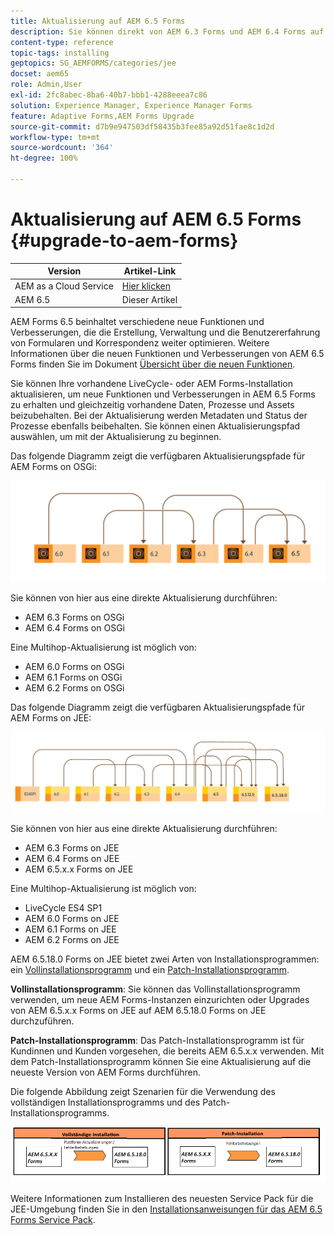 ```yaml
---
title: Aktualisierung auf AEM 6.5 Forms
description: Sie können direkt von AEM 6.3 Forms und AEM 6.4 Forms auf AEM 6.5 Forms aktualisieren.
content-type: reference
topic-tags: installing
geptopics: SG_AEMFORMS/categories/jee
docset: aem65
role: Admin,User
exl-id: 2fc8abec-8ba6-40b7-bbb1-4288eeea7c86
solution: Experience Manager, Experience Manager Forms
feature: Adaptive Forms,AEM Forms Upgrade
source-git-commit: d7b9e947503df58435b3fee85a92d51fae8c1d2d
workflow-type: tm+mt
source-wordcount: '364'
ht-degree: 100%

---
```


# Aktualisierung auf AEM 6.5 Forms {#upgrade-to-aem-forms}

| Version | Artikel-Link |
| -------- | ---------------------------- |
| AEM as a Cloud Service | [Hier klicken](https://experienceleague.adobe.com/docs/experience-manager-cloud-service/content/forms/setup-configure-migrate/migrate-to-forms-as-a-cloud-service.html?lang=de) |
| AEM 6.5 | Dieser Artikel |


AEM Forms 6.5 beinhaltet verschiedene neue Funktionen und Verbesserungen, die die Erstellung, Verwaltung und die Benutzererfahrung von Formularen und Korrespondenz weiter optimieren. Weitere Informationen über die neuen Funktionen und Verbesserungen von AEM 6.5 Forms finden Sie im Dokument [Übersicht über die neuen Funktionen](../../forms/using/whats-new.md).

Sie können Ihre vorhandene LiveCycle- oder AEM Forms-Installation aktualisieren, um neue Funktionen und Verbesserungen in AEM 6.5 Forms zu erhalten und gleichzeitig vorhandene Daten, Prozesse und Assets beizubehalten. Bei der Aktualisierung werden Metadaten und Status der Prozesse ebenfalls beibehalten. Sie können einen Aktualisierungspfad auswählen, um mit der Aktualisierung zu beginnen.

Das folgende Diagramm zeigt die verfügbaren Aktualisierungspfade für AEM Forms on OSGi:

![OSGi-Aktualisierungsablauf](do-not-localize/osgi-upgrade-path.png)

Sie können von hier aus eine direkte Aktualisierung durchführen:

* AEM 6.3 Forms on OSGi
* AEM 6.4 Forms on OSGi

Eine Multihop-Aktualisierung ist möglich von:

* AEM 6.0 Forms on OSGi
* AEM 6.1 Forms on OSGi
* AEM 6.2 Forms on OSGi

Das folgende Diagramm zeigt die verfügbaren Aktualisierungspfade für AEM Forms on JEE:

![JEE-Aktualisierung 6.5](do-not-localize/jee-upgrade-6-5.png)


Sie können von hier aus eine direkte Aktualisierung durchführen:

* AEM 6.3 Forms on JEE
* AEM 6.4 Forms on JEE
* AEM 6.5.x.x Forms on JEE

Eine Multihop-Aktualisierung ist möglich von:

* LiveCycle ES4 SP1
* AEM 6.0 Forms on JEE
* AEM 6.1 Forms on JEE
* AEM 6.2 Forms on JEE

AEM 6.5.18.0 Forms on JEE bietet zwei Arten von Installationsprogrammen: ein [Vollinstallationsprogramm](https://experienceleague.adobe.com/docs/experience-manager-release-information/aem-release-updates/forms-updates/aem-forms-releases.html?lang=de) und ein [Patch-Installationsprogramm](https://experienceleague.adobe.com/docs/experience-manager-release-information/aem-release-updates/forms-updates/aem-forms-releases.html?lang=de).

**Vollinstallationsprogramm**: Sie können das Vollinstallationsprogramm verwenden, um neue AEM Forms-Instanzen einzurichten oder Upgrades von AEM 6.5.x.x Forms on JEE auf AEM 6.5.18.0 Forms on JEE durchzuführen.

**Patch-Installationsprogramm**: Das Patch-Installationsprogramm ist für Kundinnen und Kunden vorgesehen, die bereits AEM 6.5.x.x verwenden. Mit dem Patch-Installationsprogramm können Sie eine Aktualisierung auf die neueste Version von AEM Forms durchführen.

Die folgende Abbildung zeigt Szenarien für die Verwendung des vollständigen Installationsprogramms und des Patch-Installationsprogramms.

![Vollständiges Installationsprogramm und Patch-Installationsprogramm](/help/forms/using/assets/full-and-patch-installer.png)

Weitere Informationen zum Installieren des neuesten Service Pack für die JEE-Umgebung finden Sie in den [Installationsanweisungen für das AEM 6.5 Forms Service Pack](https://experienceleague.adobe.com/docs/experience-manager-65/release-notes/aem-forms-current-service-pack-installation-instructions.html?lang=de).

<!--
[Work in Progress]

Migration involves moving only assets (PDF, XDP, images, adaptive forms, correspondence management assets) from one server to another - processes (LCA), settings, configurations, and a few other pieces of metadata are not migrated. Perform the following steps to migrate to AEM 6.3 Forms:

1. Set up a fresh environment of [AEM 6.3 Forms](https://adobe.com/go/learn_aemforms_documentation_63_de).
1. Move XDP or other compatible assets to the freshly set instance. For detailed instructions, see [Importing and exporting assets to AEM Forms](../../forms/using/import-export-forms-templates.md). [
   ](../../forms/using/import-export-forms-templates.md)
1. Build the required services, if any.

   For example, if you are using AEM Forms on JEE Document Services, changes are required in the code to use document services available in AEM Forms on OSGi.

1. Perform post-installation activities:

    * **Run Migration Utility**

      The migration utility makes the adaptive forms and correspondence management assets of earlier versions compatible with AEM 6.3 forms. You can download the utility from AEM Software Distribution. For step-by-step information to configure and use the migration utility, see [migration utility](../../forms/using/migration-utility.md) documentation.

    * **Reconfigure Adobe Sign**

      If you had Adobe Sign configured in the previous version of AEM Forms, then reconfigure Adobe Sign from AEM Cloud services. For more details, see [Integrate Adobe Sign with AEM Forms](../../forms/using/adobe-sign-integration-adaptive-forms.md).

      Moreover, AEM 6.3 Forms release has introduced many new Adobe Sign features. For step-by-step information to use Adobe Sign, see [Using Adobe Sign in an adaptive form](../../forms/using/working-with-adobe-sign.md).

    * **Reconfigure analytics and reports**

      In AEM 6.3 Forms, traffic variable for source and success event for impression are not available. So, when you upgrade to AEM 6.3 Forms, AEM Forms stops sending data to Adobe Analytics server and analytics reports for adaptive forms are not available. Moreover, AEM 6.3 Forms introduces traffic variable for the version of form analytics and success event for the amount of time spent on a field. So, reconfigure analytics and reports for your AEM Forms environment. For detailed steps, see [Configuring analytics and reports](../../forms/using/configure-analytics-forms-documents.md).

      Methods to calculate average fill time for forms and average read time for have changed. So, when you upgrade to AEM 6.3 forms, older data (data from previous AEM Forms release) for these metrics is available only in Adobe Analytics. It is not visible in AEM Forms analytics reports. For these metrics, AEM Forms analytics reports display data which is captured after performing the upgrade.
      
      -->


